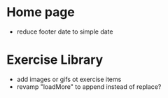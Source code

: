 # Home page

-   reduce footer date to simple date

# Exercise Library

-   add images or gifs ot exercise items
-   revamp "loadMore" to append instead of replace?
